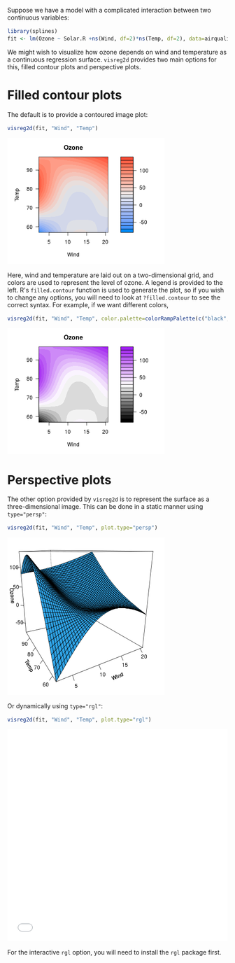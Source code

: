 ---
---


Suppose we have a model with a complicated interaction between two continuous variables:


```r
library(splines)
fit <- lm(Ozone ~ Solar.R +ns(Wind, df=2)*ns(Temp, df=2), data=airquality)
```

We might wish to visualize how ozone depends on wind and temperature as a continuous regression surface.  `visreg2d` provides two main options for this, filled contour plots and perspective plots.

# Filled contour plots

The default is to provide a contoured image plot:


```r
visreg2d(fit, "Wind", "Temp")
```

![plot of chunk image](img/surface-image-1.png)

Here, wind and temperature are laid out on a two-dimensional grid, and colors are used to represent the level of ozone.  A legend is provided to the left.  R's `filled.contour` function is used to generate the plot, so if you wish to change any options, you will need to look at `?filled.contour` to see the correct syntax.  For example, if we want different colors,


```r
visreg2d(fit, "Wind", "Temp", color.palette=colorRampPalette(c("black", "white", "purple")))
```

![plot of chunk image_col](img/surface-image_col-1.png)

# Perspective plots

The other option provided by `visreg2d` is to represent the surface as a three-dimensional image.  This can be done in a static manner using `type="persp"`:


```r
visreg2d(fit, "Wind", "Temp", plot.type="persp")
```

![plot of chunk persp](img/surface-persp-1.png)

Or dynamically using `type="rgl"`:


```r
visreg2d(fit, "Wind", "Temp", plot.type="rgl")
```

<div class="container" style="width: 100%">
  <div class="row-fluid">
    <iframe class="span12" 
	    style="border: none; height: 484px; width: 100%"
	    src="img/rgl.html">
    </iframe>
  </div>
</div>

For the interactive `rgl` option, you will need to install the `rgl` package first.

